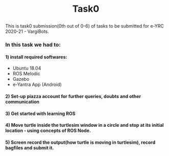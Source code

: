 # <p align='center'> Task0 </p>

This is task0 submission(0th out of 0-6) of tasks to be submitted for e-YRC 2020-21 - VargiBots.

### In this task we had to:
#### 1) install required softwares: 
- Ubuntu 18.04
- ROS Melodic
- Gazebo
- e-Yantra App (Android)
#### 2) Set-up piazza account for further queries, doubts and other communication
#### 3) Get started with learning ROS
#### 4) Move turtle inside the turtlesim window in a circle and stop at its initial location - using concepts of ROS Node.
#### 5) Screen record the output(how turtle is moving in turtlesim), record bagfiles and submit it.

